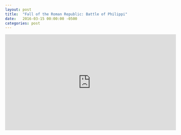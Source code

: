 ```yaml
---
layout: post
title:  "Fall of the Roman Republic: Battle of Philippi"
date:   2016-03-15 00:00:00 -0500
categories: post
---
```

<iframe width="560" height="315" src="https://www.youtube.com/embed/xYHi9FMj0rM" frameborder="0" allowfullscreen></iframe>
